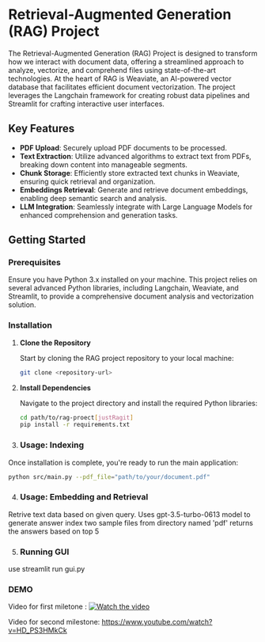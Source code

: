 # Retrieval-Augmented Generation (RAG) Project

The Retrieval-Augmented Generation (RAG) Project is designed to transform how we interact with document data, offering a streamlined approach to analyze, vectorize, and comprehend files using state-of-the-art technologies. At the heart of RAG is Weaviate, an AI-powered vector database that facilitates efficient document vectorization. The project leverages the Langchain framework for creating robust data pipelines and Streamlit for crafting interactive user interfaces.


## Key Features

- **PDF Upload**: Securely upload PDF documents to be processed.
- **Text Extraction**: Utilize advanced algorithms to extract text from PDFs, breaking down content into manageable segments.
- **Chunk Storage**: Efficiently store extracted text chunks in Weaviate, ensuring quick retrieval and organization.
- **Embeddings Retrieval**: Generate and retrieve document embeddings, enabling deep semantic search and analysis.
- **LLM Integration**: Seamlessly integrate with Large Language Models for enhanced comprehension and generation tasks.

## Getting Started

### Prerequisites

Ensure you have Python 3.x installed on your machine. This project relies on several advanced Python libraries, including Langchain, Weaviate, and Streamlit, to provide a comprehensive document analysis and vectorization solution.

### Installation

1. **Clone the Repository**

    Start by cloning the RAG project repository to your local machine:

    ```bash
    git clone <repository-url>
    ```

2. **Install Dependencies**

    Navigate to the project directory and install the required Python libraries:

    ```bash
    cd path/to/rag-proect[justRagit]
    pip install -r requirements.txt
    ```

3. ### Usage: Indexing

Once installation is complete, you're ready to run the main application:

```bash
python src/main.py --pdf_file="path/to/your/document.pdf"
```
4. ### Usage: Embedding and Retrieval
   
Retrive text data based on given query.
Uses gpt-3.5-turbo-0613 model to generate answer
index two sample files from directory named 'pdf'
returns the answers based on top 5 

5. ### Running GUI
use streamlit run gui.py

### DEMO
Video for first miletone : [![Watch the video](https://img.youtube.com/vi/JyvfjnMqRW4/hqdefault.jpg)](https://www.youtube.com/watch?v=JyvfjnMqRW4)

Video for second milestone: https://www.youtube.com/watch?v=HD_PS3HMkCk

